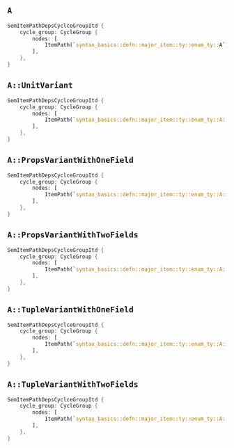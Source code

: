 ## `A`

```rust
SemItemPathDepsCyclceGroupItd {
    cycle_group: CycleGroup {
        nodes: [
            ItemPath(`syntax_basics::defn::major_item::ty::enum_ty::A`),
        ],
    },
}
```

## `A::UnitVariant`

```rust
SemItemPathDepsCyclceGroupItd {
    cycle_group: CycleGroup {
        nodes: [
            ItemPath(`syntax_basics::defn::major_item::ty::enum_ty::A::UnitVariant`),
        ],
    },
}
```

## `A::PropsVariantWithOneField`

```rust
SemItemPathDepsCyclceGroupItd {
    cycle_group: CycleGroup {
        nodes: [
            ItemPath(`syntax_basics::defn::major_item::ty::enum_ty::A::PropsVariantWithOneField`),
        ],
    },
}
```

## `A::PropsVariantWithTwoFields`

```rust
SemItemPathDepsCyclceGroupItd {
    cycle_group: CycleGroup {
        nodes: [
            ItemPath(`syntax_basics::defn::major_item::ty::enum_ty::A::PropsVariantWithTwoFields`),
        ],
    },
}
```

## `A::TupleVariantWithOneField`

```rust
SemItemPathDepsCyclceGroupItd {
    cycle_group: CycleGroup {
        nodes: [
            ItemPath(`syntax_basics::defn::major_item::ty::enum_ty::A::TupleVariantWithOneField`),
        ],
    },
}
```

## `A::TupleVariantWithTwoFields`

```rust
SemItemPathDepsCyclceGroupItd {
    cycle_group: CycleGroup {
        nodes: [
            ItemPath(`syntax_basics::defn::major_item::ty::enum_ty::A::TupleVariantWithTwoFields`),
        ],
    },
}
```
